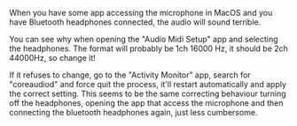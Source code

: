 When you have some app accessing the microphone in MacOS and you have Bluetooth headphones connected, the audio will sound terrible.

You can see why when opening the "Audio Midi Setup" app and selecting the headphones.
The format will probably be 1ch 16000 Hz, it should be 2ch 44000Hz, so change it!

If it refuses to change, go to the "Activity Monitor" app, search for "coreaudiod" and force quit the process, it'll restart automatically and apply the correct setting.
This seems to be the same correcting behaviour turning off the headphones, opening the app that access the microphone and then connecting the bluetooth headphones again, just less cumbersome.
